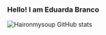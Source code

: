 ### Hello! I am Eduarda Branco

![Haironmysoup GitHub stats](https://github-readme-stats.vercel.app/api?username=haironmysoup&show_icons=true&theme=radical)

